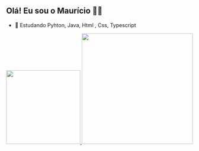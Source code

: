 ## Olá! Eu sou o Maurício 😶‍🌫️

- 🌱 Estudando Pyhton, Java, Html , Css, Typescript

<div>
    
<a href="https://github.com/Rafael-Nunes-Silva">
  <img height="200em" src="https://github-readme-stats.vercel.app/api?username=mauricio-goulart&show_icons=true&include_all_commits=true&count_private=true&title_color=00ff00&text_color=ffffff&icon_color=0000ff&border_color=0000ff&bg_color=151515"/>
  <img height="300em" src="https://github-readme-stats.vercel.app/api/top-langs/?username=mauricio-goulart&langs_count=10&title_color=00ff00&text_color=ffffff&icon_color=0000ff&border_color=0000ff&bg_color=151515"/>


</div>

